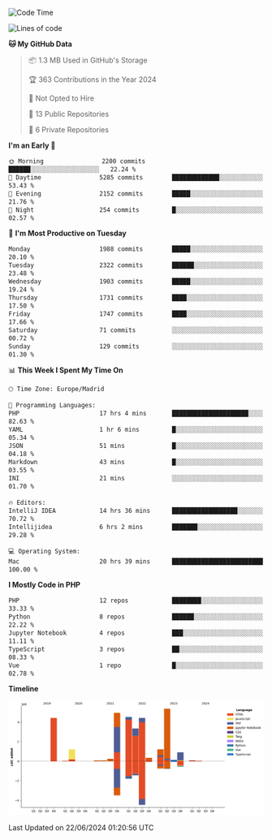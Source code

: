 <!--START_SECTION:waka-->
![Code Time](http://img.shields.io/badge/Code%20Time-218%20hrs%2051%20mins-blue)

![Lines of code](https://img.shields.io/badge/From%20Hello%20World%20I%27ve%20Written-31.3%20million%20lines%20of%20code-blue)

**🐱 My GitHub Data** 

> 📦 1.3 MB Used in GitHub's Storage 
 > 
> 🏆 363 Contributions in the Year 2024
 > 
> 🚫 Not Opted to Hire
 > 
> 📜 13 Public Repositories 
 > 
> 🔑 6 Private Repositories 
 > 
**I'm an Early 🐤** 

```text
🌞 Morning                2200 commits        ██████░░░░░░░░░░░░░░░░░░░   22.24 % 
🌆 Daytime                5285 commits        █████████████░░░░░░░░░░░░   53.43 % 
🌃 Evening                2152 commits        █████░░░░░░░░░░░░░░░░░░░░   21.76 % 
🌙 Night                  254 commits         █░░░░░░░░░░░░░░░░░░░░░░░░   02.57 % 
```
📅 **I'm Most Productive on Tuesday** 

```text
Monday                   1988 commits        █████░░░░░░░░░░░░░░░░░░░░   20.10 % 
Tuesday                  2322 commits        ██████░░░░░░░░░░░░░░░░░░░   23.48 % 
Wednesday                1903 commits        █████░░░░░░░░░░░░░░░░░░░░   19.24 % 
Thursday                 1731 commits        ████░░░░░░░░░░░░░░░░░░░░░   17.50 % 
Friday                   1747 commits        ████░░░░░░░░░░░░░░░░░░░░░   17.66 % 
Saturday                 71 commits          ░░░░░░░░░░░░░░░░░░░░░░░░░   00.72 % 
Sunday                   129 commits         ░░░░░░░░░░░░░░░░░░░░░░░░░   01.30 % 
```


📊 **This Week I Spent My Time On** 

```text
🕑︎ Time Zone: Europe/Madrid

💬 Programming Languages: 
PHP                      17 hrs 4 mins       █████████████████████░░░░   82.63 % 
YAML                     1 hr 6 mins         █░░░░░░░░░░░░░░░░░░░░░░░░   05.34 % 
JSON                     51 mins             █░░░░░░░░░░░░░░░░░░░░░░░░   04.18 % 
Markdown                 43 mins             █░░░░░░░░░░░░░░░░░░░░░░░░   03.55 % 
INI                      21 mins             ░░░░░░░░░░░░░░░░░░░░░░░░░   01.70 % 

🔥 Editors: 
IntelliJ IDEA            14 hrs 36 mins      ██████████████████░░░░░░░   70.72 % 
Intellijidea             6 hrs 2 mins        ███████░░░░░░░░░░░░░░░░░░   29.28 % 

💻 Operating System: 
Mac                      20 hrs 39 mins      █████████████████████████   100.00 % 
```

**I Mostly Code in PHP** 

```text
PHP                      12 repos            ████████░░░░░░░░░░░░░░░░░   33.33 % 
Python                   8 repos             ██████░░░░░░░░░░░░░░░░░░░   22.22 % 
Jupyter Notebook         4 repos             ███░░░░░░░░░░░░░░░░░░░░░░   11.11 % 
TypeScript               3 repos             ██░░░░░░░░░░░░░░░░░░░░░░░   08.33 % 
Vue                      1 repo              █░░░░░░░░░░░░░░░░░░░░░░░░   02.78 % 
```



**Timeline**

![Lines of Code chart](https://raw.githubusercontent.com/danisoronellas/danisoronellas/main/assets/bar_graph.png)


 Last Updated on 22/06/2024 01:20:56 UTC
<!--END_SECTION:waka-->
